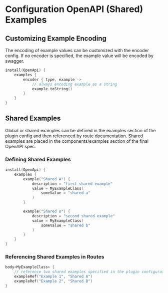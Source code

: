 # Configuration OpenAPI (Shared) Examples

## Customizing Example Encoding
The encoding of example values can be customized with the encoder config.
If no encoder is specified, the example value will be encoded by swagger.

```kotlin
install(OpenApi) {
    examples {
        encoder { type, example ->
            // always encoding example as a string
            example.toString()
        }
    }
}
```

## Shared Examples

Global or shared examples can be defined in the examples section of the plugin config and then referenced by route documentation.
Shared examples are placed in the components/examples section of the final OpenAPI spec.

### Defining Shared Examples

```kotlin
install(OpenApi) {
    examples {
        example("Shared A") {
            description = "first shared example"
            value = MyExampleClass(
                someValue = "shared a"
            )
        }

        example("Shared B") {
            description = "second shared example"
            value = MyExampleClass(
                someValue = "shared b"
            )
        }
    }
}
```

### Referencing Shared Examples in Routes

```kotlin
body<MyExampleClass> {
    // reference two shared examples specified in the plugin configuration
    exampleRef("Example 1", "Shared A")
    exampleRef("Example 2", "Shared B")
}
```
